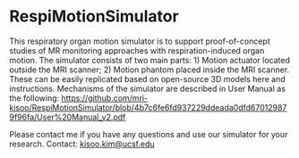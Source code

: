 # RespiMotionSimulator
This respiratory organ motion simulator is to support proof-of-concept studies of MR monitoring approaches with respiration-induced organ motion.
The simulator consists of two main parts: 1) Motion actuator located outside the MRI scanner; 2) Motion phantom placed inside the MRI scanner.
These can be easily replicated based on open-source 3D models here and instructions.
Mechanisms of the simulator are described in User Manual as the following:
https://github.com/mri-kisoo/RespiMotionSimulator/blob/4b7c6fe6fd937229ddeada0dfd670129879f96fa/User%20Manual_v2.pdf

Please contact me if you have any questions and use our simulator for your research.
Contact: kisoo.kim@ucsf.edu

